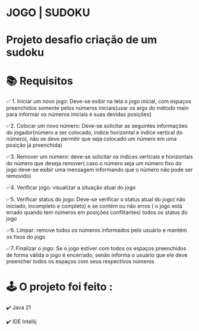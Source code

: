 # JOGO | SUDOKU

# Projeto desafio criação de um sudoku 
# 📚 Requisitos

✅ 1. Iniciar um novo jogo: Deve-se exibir na tela o jogo inicial, com espaços preenchidos somente pelos números iniciais(usar os args do método main para informar os números iniciais e suas devidas posições)

✅2. Colocar um novo número: Deve-se solicitar as seguintes informações do jogador(número a ser colocado, índice horizontal e índice vertical do número), não se deve permitir que seja colocado um número em uma posição já preenchida)

✅3. Remover um número: deve-se solicitar os índices verticais e horizontais do número que deseja remover( caso o número seja um número fixo do jogo deve-se exibir uma mensagem informando que o número não pode ser removido)

✅4. Verificar jogo: visualizar a situação atual do jogo

✅5. Verificar status do jogo: Deve-se verificar o status atual do jogo( não iniciado, incompleto e completo) e se contém ou não erros ( o jogo está errado quando tem números em posições conflitantes) todos os status do jogo

✅6. Limpar: remove todos os números informados pelo usuário e mantém os fixos do jogo

✅7. Finalizar o jogo: Se o jogo estiver com todos os espaços preenchidos de forma válida o jogo é encerrado, senão informa o usuário que ele deve preencher todos os espaços com seus respectivos números

# 🕹️ O projeto foi feito :

✔️ Java 21

✔️ IDE Intellij
